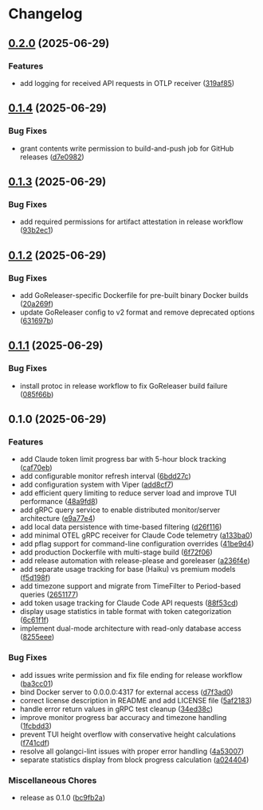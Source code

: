 # Changelog

## [0.2.0](https://github.com/elct9620/ccmon/compare/v0.1.4...v0.2.0) (2025-06-29)


### Features

* add logging for received API requests in OTLP receiver ([319af85](https://github.com/elct9620/ccmon/commit/319af85174df7959158dba4581d97cf440174b73))

## [0.1.4](https://github.com/elct9620/ccmon/compare/v0.1.3...v0.1.4) (2025-06-29)


### Bug Fixes

* grant contents write permission to build-and-push job for GitHub releases ([d7e0982](https://github.com/elct9620/ccmon/commit/d7e0982e63be3713fc6be8d9ca6815366e0111fe))

## [0.1.3](https://github.com/elct9620/ccmon/compare/v0.1.2...v0.1.3) (2025-06-29)


### Bug Fixes

* add required permissions for artifact attestation in release workflow ([93b2ec1](https://github.com/elct9620/ccmon/commit/93b2ec19bff806139e24581d6768dc2e83ba4104))

## [0.1.2](https://github.com/elct9620/ccmon/compare/v0.1.1...v0.1.2) (2025-06-29)


### Bug Fixes

* add GoReleaser-specific Dockerfile for pre-built binary Docker builds ([20a269f](https://github.com/elct9620/ccmon/commit/20a269f9cfcdbb8aed2af8554fed420b73480a56))
* update GoReleaser config to v2 format and remove deprecated options ([631697b](https://github.com/elct9620/ccmon/commit/631697b644f2fec5bca013b886f20339fff35016))

## [0.1.1](https://github.com/elct9620/ccmon/compare/v0.1.0...v0.1.1) (2025-06-29)


### Bug Fixes

* install protoc in release workflow to fix GoReleaser build failure ([085f66b](https://github.com/elct9620/ccmon/commit/085f66b146356b39ce74c3cb29eaf5b05ad9e67d))

## 0.1.0 (2025-06-29)


### Features

* add Claude token limit progress bar with 5-hour block tracking ([caf70eb](https://github.com/elct9620/ccmon/commit/caf70eb190d6714ea5e5f4e49d75093f7b591d4e))
* add configurable monitor refresh interval ([6bdd27c](https://github.com/elct9620/ccmon/commit/6bdd27ccb2dcf20f9e365f462afdf05ec898825f))
* add configuration system with Viper ([add8cf7](https://github.com/elct9620/ccmon/commit/add8cf73c5a94a778f5e330479fe1e6f230570d8))
* add efficient query limiting to reduce server load and improve TUI performance ([48a9fd8](https://github.com/elct9620/ccmon/commit/48a9fd879a13e6fc6a114c9eda8f951f1174676e))
* add gRPC query service to enable distributed monitor/server architecture ([e9a77e4](https://github.com/elct9620/ccmon/commit/e9a77e42d0ec0986f727859b97dadd6517f4841d))
* add local data persistence with time-based filtering ([d26f116](https://github.com/elct9620/ccmon/commit/d26f116fda2b2f1a86814cce84cb403b1a003ce0))
* add minimal OTEL gRPC receiver for Claude Code telemetry ([a133ba0](https://github.com/elct9620/ccmon/commit/a133ba052062bf0b9b8e0beb857dd86b00dea4ff))
* add pflag support for command-line configuration overrides ([41be9d4](https://github.com/elct9620/ccmon/commit/41be9d44a3b414364d7d21958ea95b5a8f4ba04b))
* add production Dockerfile with multi-stage build ([6f72f06](https://github.com/elct9620/ccmon/commit/6f72f06b89d474e045ec2d6f522517fff05217ef))
* add release automation with release-please and goreleaser ([a236f4e](https://github.com/elct9620/ccmon/commit/a236f4e27d44a9c30bbbf2b29ca2665f7e73326a))
* add separate usage tracking for base (Haiku) vs premium models ([f5d198f](https://github.com/elct9620/ccmon/commit/f5d198ff19d78e2f83fee8f85d6eba7ddb9bf4c5))
* add timezone support and migrate from TimeFilter to Period-based queries ([2651177](https://github.com/elct9620/ccmon/commit/265117789ded83eb8da6d749637044c8548d21fb))
* add token usage tracking for Claude Code API requests ([88f53cd](https://github.com/elct9620/ccmon/commit/88f53cd1b2557530bbf7de0b61c3fd2eab9dd79f))
* display usage statistics in table format with token categorization ([6c61f1f](https://github.com/elct9620/ccmon/commit/6c61f1f96e57934d0d5fab6425c38276a6640a70))
* implement dual-mode architecture with read-only database access ([8255eee](https://github.com/elct9620/ccmon/commit/8255eee2ffac7928723fc99ead3beb17d1a27db2))


### Bug Fixes

* add issues write permission and fix file ending for release workflow ([ba3cc01](https://github.com/elct9620/ccmon/commit/ba3cc01d740ee3cdc1c33900d79116e2b627f9a6))
* bind Docker server to 0.0.0.0:4317 for external access ([d7f3ad0](https://github.com/elct9620/ccmon/commit/d7f3ad02c4f4eaf1daa7307e7ff5f68d84fecb3f))
* correct license description in README and add LICENSE file ([5af2183](https://github.com/elct9620/ccmon/commit/5af2183462bdff6f4da130ea86c365593549a6d9))
* handle error return values in gRPC test cleanup ([34ed38c](https://github.com/elct9620/ccmon/commit/34ed38ca714c8e9a985d893cdc2fbfbc30729d78))
* improve monitor progress bar accuracy and timezone handling ([1fcbdd3](https://github.com/elct9620/ccmon/commit/1fcbdd3f348393f5bdf6070b017fc3e2d3ae7e27))
* prevent TUI height overflow with conservative height calculations ([f741cdf](https://github.com/elct9620/ccmon/commit/f741cdf6817004907a38f28594ed70b8259e4067))
* resolve all golangci-lint issues with proper error handling ([4a53007](https://github.com/elct9620/ccmon/commit/4a530072ca9a87323d6376584e466cb08acf0ccd))
* separate statistics display from block progress calculation ([a024404](https://github.com/elct9620/ccmon/commit/a0244049d39ed417df457de24f63fa5ebb126aad))


### Miscellaneous Chores

* release as 0.1.0 ([bc9fb2a](https://github.com/elct9620/ccmon/commit/bc9fb2a82b49261799288c093dbe35ca6133b0b0))
